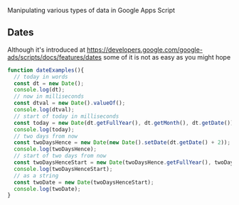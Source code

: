 
Manipulating various types of data in Google Apps Script

## Dates

Although it's introduced at https://developers.google.com/google-ads/scripts/docs/features/dates some of it is not as easy as you might hope

```typescript
function dateExamples(){
  // today in words
  const dt = new Date();
  console.log(dt);
  // now in milliseconds
  const dtval = new Date().valueOf();
  console.log(dtval);
  // start of today in milliseconds
  const today = new Date(dt.getFullYear(), dt.getMonth(), dt.getDate()).valueOf();
  console.log(today);
  // two days from now
  const twoDaysHence = new Date(new Date().setDate(dt.getDate() + 2));
  console.log(twoDaysHence);
  // start of two days from now
  const twoDaysHenceStart = new Date(twoDaysHence.getFullYear(), twoDaysHence.getMonth(), twoDaysHence.getDate()).valueOf();
  console.log(twoDaysHenceStart);
  // as a string
  const twoDate = new Date(twoDaysHenceStart);
  console.log(twoDate);
}
```

